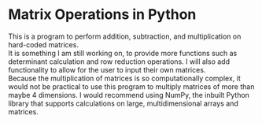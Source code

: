 # Matrix Operations in Python

This is a program to perform addition, subtraction, and multiplication on hard-coded matrices.  
It is something I am still working on, to provide more functions such as determinant calculation and row reduction operations. I will also add functionality to allow for the user to input their own matrices.  
Because the multiplication of matrices is so computationally complex, it would not be practical to use this program to multiply matrices of more than maybe 4 dimensions. I would recommend using NumPy, the inbuilt Python library that supports calculations on  large, multidimensional arrays and matrices.



